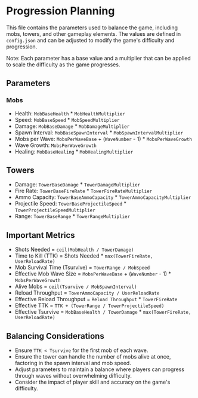 # Progression Planning

This file contains the parameters used to balance the game, including mobs, towers, and other gameplay elements. The values are defined in `config.json` and can be adjusted to modify the game's difficulty and progression.

Note: Each parameter has a base value and a multiplier that can be applied to scale the difficulty as the game progresses.

## Parameters

### Mobs

- Health: `MobBaseHealth` * `MobHealthMultiplier`
- Speed: `MobBaseSpeed` * `MobSpeedMultiplier`
- Damage: `MobBaseDamage` * `MobDamageMultiplier`
- Spawn Interval: `MobBaseSpawnInterval` * `MobSpawnIntervalMultiplier`
- Mobs per Wave: `MobsPerWaveBase` + (`WaveNumber` - 1) * `MobsPerWaveGrowth`
- Wave Growth: `MobsPerWaveGrowth`
- Healing: `MobBaseHealing` * `MobHealingMultiplier`

## Towers

- Damage: `TowerBaseDamage` * `TowerDamageMultiplier`
- Fire Rate: `TowerBaseFireRate` * `TowerFireRateMultiplier`
- Ammo Capacity: `TowerBaseAmmoCapacity` * `TowerAmmoCapacityMultiplier`
- Projectile Speed: `TowerBaseProjectileSpeed` * `TowerProjectileSpeedMultiplier`
- Range: `TowerBaseRange` * `TowerRangeMultiplier`

## Important Metrics

- Shots Needed = `ceil(MobHealth / TowerDamage)`
- Time to Kill (TTK) = Shots Needed * `max(TowerFireRate, UserReloadRate)`
- Mob Survival Time (Tsurvive) = `TowerRange / MobSpeed`
- Effective Mob Wave Size = `MobsPerWaveBase` + (`WaveNumber` - 1) * `MobsPerWaveGrowth`
- Alive Mobs = `ceil(Tsurvive / MobSpawnInterval)`
- Reload Throughput = `TowerAmmoCapacity / UserReloadRate`
- Effective Reload Throughput = `Reload Throughput` * `TowerFireRate`
- Effective TTK = `TTK + (TowerRange / TowerProjectileSpeed)`
- Effective Tsurvive = `MobBaseHealth / TowerDamage` * `max(TowerFireRate, UserReloadRate)`

## Balancing Considerations

- Ensure `TTK < Tsurvive` for the first mob of each wave.
- Ensure the tower can handle the number of mobs alive at once, factoring in the spawn interval and mob speed.
- Adjust parameters to maintain a balance where players can progress through waves without overwhelming difficulty.
- Consider the impact of player skill and accuracy on the game's difficulty.
